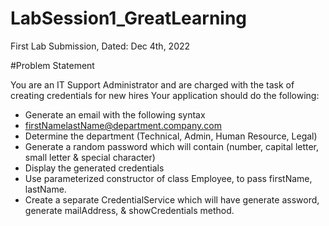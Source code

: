 # LabSession1_GreatLearning
First Lab Submission, Dated: Dec 4th, 2022

#Problem Statement

You are an IT Support Administrator and are charged with the task of creating credentials for new hires
Your application should do the following:
*    Generate an email with the following syntax
* firstNamelastName@department.company.com
*    Determine the department (Technical, Admin, Human Resource, Legal)
*    Generate a random password which will contain (number, capital letter, small letter & special character)
*    Display the generated credentials
*    Use parameterized constructor of class Employee, to pass firstName, lastName.
*    Create a separate CredentialService which will have generate assword, generate mailAddress, & showCredentials method.


